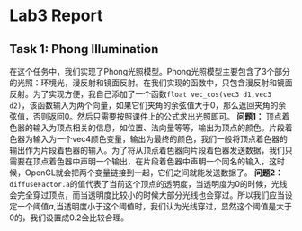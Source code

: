 # **Lab3 Report**

## Task 1: Phong Illumination 

在这个任务中，我们实现了Phong光照模型。Phong光照模型主要包含了3个部分的光照：环境光，漫反射和镜面反射。在我们实现的函数中，只包含漫反射和镜面反射。为了实现方便，我自己添加了一个函数`float vec_cos(vec3 d1,vec3 d2)`，该函数输入为两个向量，如果它们夹角的余弦值大于0，那么返回夹角的余弦值，否则返回0。然后只需要按照课件上的公式求出光照即可。
**问题1：**
顶点着色器的输入为顶点相关的信息，如位置、法向量等等，输出为顶点的颜色。片段着色器为输入为一个vec4颜色变量，输出为最终的颜色，我们一般将顶点着色器的输出作为片段着色器的输入。为了将从顶点着色器向片段着色器发送数据，我们只需要在顶点着色器中声明一个输出，在片段着色器中声明一个同名的输入，这时候，OpenGL就会把两个变量链接到一起，它们之间就能发送数据了。
**问题2：**
`diffuseFactor.a`的值代表了当前这个顶点的透明度，当透明度为0的时候，光线会完全穿过顶点，而当透明度比较小的时候大部分光线也会穿过。所以我们应当设定一个阈值$a$,当透明度小于这个阈值时，我们认为光线穿过，显然这个阈值是大于0的，我们设置成$0.2$会比较合理。
